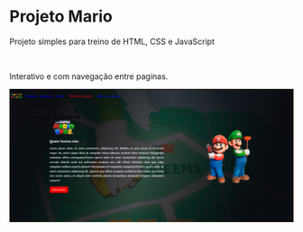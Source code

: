 <h1>Projeto Mario</h1>

<p>Projeto simples para treino de HTML, CSS e JavaScript</p>
<br>
<p>Interativo e com navegação entre paginas.</p>

<img src="./assets/Captura de tela 2024-02-02 151512.png" alt="">
